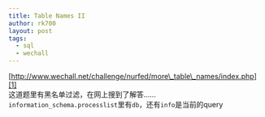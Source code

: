 ```yaml
---
title: Table Names II
author: rk700
layout: post
tags:
  - sql
  - wechall
---
```

[http://www.wechall.net/challenge/nurfed/more\_table\_names/index.php][1]  
这道题里有黑名单过滤，在网上搜到了解答……  
`information_schema.processlist`里有`db`，还有`info`是当前的query

 [1]: http://www.wechall.net/challenge/nurfed/more_table_names/index.php